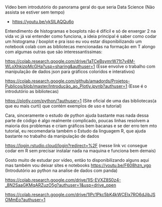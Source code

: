
Vídeo bem introdutório do panorama geral do que seria Data Science (Não assista se estiver sem tempo)
- https://youtu.be/ykSILAQQu6o

Entendimento de histogramas e boxplots não é difícil e só de enxergar 2 na vida vc já vai entender como funciona, a ideia principal é saber como codar um histograma / boxplot e pra isso eu vou estar disponibilizando um notebook colab com as bibliotecas mencionadas na formação em T alongo com algumas outras que são interessantíssimas:

https://colab.research.google.com/drive/1aTCeBsymrW71t7v4M-WLoXhkizpMcGHa?usp=sharing&authuser=1  (Esse envolve o trabalho com manipulação de dados json para gráficos coloridos e interativos)

https://colab.research.google.com/github/amadords/Projetos-Publicos/blob/master/Introdução_ao_Plotly.ipynb?authuser=1 (Esse é o introdutório as bibliotecas)

https://plotly.com/python/?authuser=1 (Site oficial de uma das bibliotecas(a que eu mais curti) que contém exemplos de uso e tutorial)

Cara, sinceramente o estudo de python ajuda bastante mas nada dessa parte de código é algo realmente complicado, poucas linhas resolvem a maioria dos problemas e criam gráficos bem bacanas e se der erro tem mto tutorial, eu recomendaria também o Estudo da linguagem R, que ajuda bastante no trabalho da manipulação de dados

https://login.rstudio.cloud/login?redirect=%2F (nesse link vc consegue codar em R sem precisar instalar nada na maquina e funciona bem demais)

Gosto muito de estudar por vídeo, então to disponibilizando alguns aqui mas também vou deixar sites e notebooks
https://youtu.be/F608hzn_ygo (Introdutório ao python na analise de dados com panda)

https://colab.research.google.com/drive/1lS-EVXZ8S0z4-_8N2SaaGKMqARZuzO5g?authuser=1&usp=drive_open

https://colab.research.google.com/drive/1lPc1Pkc5bK4kWCEIx7RO6dJibJSOMmEo?authuser=1


